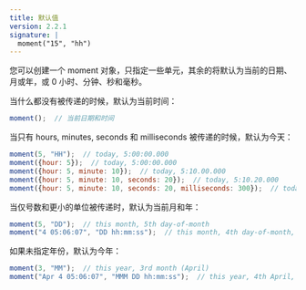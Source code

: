 ```yaml
---
title: 默认值
version: 2.2.1
signature: |
  moment("15", "hh")
---
```


您可以创建一个 moment 对象，只指定一些单元，其余的将默认为当前的日期、月或年，或 0 小时、分钟、秒和毫秒。

当什么都没有被传递的时候，默认为当前时间：
```javascript
moment();  // 当前日期和时间
```
当只有 hours, minutes, seconds 和 milliseconds 被传递的时候，默认为今天：
```javascript
moment(5, "HH");  // today, 5:00:00.000
moment({hour: 5});  // today, 5:00:00.000
moment({hour: 5, minute: 10});  // today, 5:10.00.000
moment({hour: 5, minute: 10, seconds: 20});  // today, 5:10.20.000
moment({hour: 5, minute: 10, seconds: 20, milliseconds: 300});  // today, 5:10.20.300
```

当仅号数和更小的单位被传递时，默认为当前月和年：
```javascript
moment(5, "DD");  // this month, 5th day-of-month
moment("4 05:06:07", "DD hh:mm:ss");  // this month, 4th day-of-month, 05:06:07.000
```
如果未指定年份，默认为今年：
```javascript
moment(3, "MM");  // this year, 3rd month (April)
moment("Apr 4 05:06:07", "MMM DD hh:mm:ss");  // this year, 4th April, 05:06:07.000
```
